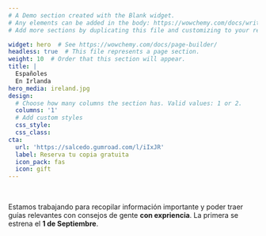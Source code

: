 ```yaml
---
# A Demo section created with the Blank widget.
# Any elements can be added in the body: https://wowchemy.com/docs/writing-markdown-latex/
# Add more sections by duplicating this file and customizing to your requirements.

widget: hero  # See https://wowchemy.com/docs/page-builder/
headless: true  # This file represents a page section.
weight: 10  # Order that this section will appear.
title: |
  Españoles  
  En Irlanda
hero_media: ireland.jpg
design:
  # Choose how many columns the section has. Valid values: 1 or 2.
  columns: '1'
  # Add custom styles
  css_style:
  css_class:
cta:
  url: 'https://salcedo.gumroad.com/l/iIxJR'
  label: Reserva tu copia gratuita
  icon_pack: fas
  icon: gift
---
```


<br>

Estamos trabajando para recopilar información importante y poder traer guías relevantes con consejos de gente **con expriencia**. La primera se estrena el **1 de Septiembre**.